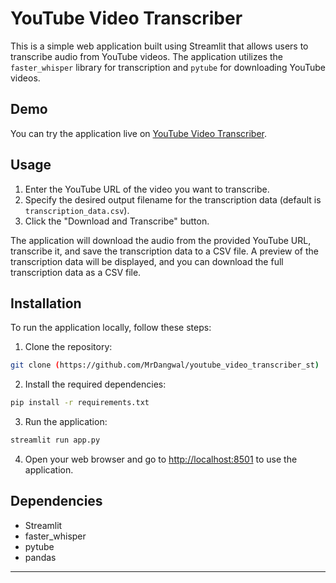 # YouTube Video Transcriber

This is a simple web application built using Streamlit that allows users to transcribe audio from YouTube videos. The application utilizes the `faster_whisper` library for transcription and `pytube` for downloading YouTube videos.

## Demo

You can try the application live on [YouTube Video Transcriber](https://youtube-video-transcriber.streamlit.app/).

## Usage

1. Enter the YouTube URL of the video you want to transcribe.
2. Specify the desired output filename for the transcription data (default is `transcription_data.csv`).
3. Click the "Download and Transcribe" button.

The application will download the audio from the provided YouTube URL, transcribe it, and save the transcription data to a CSV file. A preview of the transcription data will be displayed, and you can download the full transcription data as a CSV file.

## Installation

To run the application locally, follow these steps:

1. Clone the repository:

```bash
git clone (https://github.com/MrDangwal/youtube_video_transcriber_st)
```

2. Install the required dependencies:

```bash
pip install -r requirements.txt
```

3. Run the application:

```bash
streamlit run app.py
```

4. Open your web browser and go to [http://localhost:8501](http://localhost:8501) to use the application.

## Dependencies

- Streamlit
- faster_whisper
- pytube
- pandas


---
